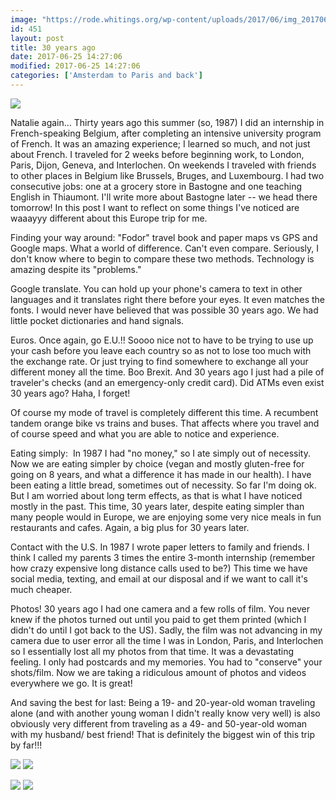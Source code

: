 ```yaml
---
image: "https://rode.whitings.org/wp-content/uploads/2017/06/img_20170625_164356667-1.jpg/img_20170625_164356667-1.jpg"
id: 451
layout: post
title: 30 years ago
date: 2017-06-25 14:27:06
modified: 2017-06-25 14:27:06
categories: ['Amsterdam to Paris and back']
---
```


[![](https://whitingpt.files.wordpress.com/2017/06/screenshot_20170625-21193631.png)](https://whitingpt.files.wordpress.com/2017/06/screenshot_20170625-21193631.png)

Natalie again... Thirty years ago this summer (so, 1987) I did an internship in French-speaking Belgium, after completing an intensive university program of French. It was an amazing experience; I learned so much, and not just about French. I traveled for 2 weeks before beginning work, to London, Paris, Dijon, Geneva, and Interlochen. On weekends I traveled with friends to other places in Belgium like Brussels, Bruges, and Luxembourg. I had two consecutive jobs: one at a grocery store in Bastogne and one teaching English in Thiaumont. I'll write more about Bastogne later -- we head there tomorrow!
In this post I want to reflect on some things I've noticed are waaayyy different about this Europe trip for me.

Finding your way around: "Fodor" travel book and paper maps vs GPS and Google maps. What a world of difference. Can't even compare. Seriously, I don't know where to begin to compare these two methods. Technology is amazing despite its "problems."

Google translate. You can hold up your phone's camera to text in other languages and it translates right there before your eyes. It even matches the fonts. I would never have believed that was possible 30 years ago. We had little pocket dictionaries and hand signals.

Euros. Once again, go E.U.!! Soooo nice not to have to be trying to use up your cash before you leave each country so as not to lose too much with the exchange rate. Or just trying to find somewhere to exchange all your different money all the time. Boo Brexit. And 30 years ago I just had a pile of traveler's checks (and an emergency-only credit card). Did ATMs even exist 30 years ago? Haha, I forget!

Of course my mode of travel is completely different this time. A recumbent tandem orange bike vs trains and buses. That affects where you travel and of course speed and what you are able to notice and experience.

Eating simply:  In 1987 I had "no money," so I ate simply out of necessity. Now we are eating simpler by choice (vegan and mostly gluten-free for going on 8 years, and what a difference it has made in our health). I have been eating a little bread, sometimes out of necessity. So far I'm doing ok. But I am worried about long term effects, as that is what I have noticed mostly in the past. This time, 30 years later, despite eating simpler than many people would in Europe, we are enjoying some very nice meals in fun restaurants and cafes. Again, a big plus for 30 years later.

Contact with the U.S. In 1987 I wrote paper letters to family and friends. I think I called my parents 3 times the entire 3-month internship (remember how crazy expensive long distance calls used to be?) This time we have social media, texting, and email at our disposal and if we want to call it's much cheaper.

Photos! 30 years ago I had one camera and a few rolls of film. You never knew if the photos turned out until you paid to get them printed (which I didn't do until I got back to the US). Sadly, the film was not advancing in my camera due to user error all the time I was in London, Paris, and Interlochen so I essentially lost all my photos from that time. It was a devastating feeling. I only had postcards and my memories. You had to "conserve" your shots/film. Now we are taking a ridiculous amount of photos and videos everywhere we go. It is great!

And saving the best for last: Being a 19- and 20-year-old woman traveling alone (and with another young woman I didn't really know very well) is also obviously very different from traveling as a 49- and 50-year-old woman with my husband/ best friend! That is definitely the biggest win of this trip by far!!!

![](https://whitingpt.files.wordpress.com/2017/06/screenshot_20170625-2119362.png)
![](https://whitingpt.files.wordpress.com/2017/06/image2.jpg)

<!-- Auto-inserted images -->
![](https://rode.whitings.org/wp-content/uploads/2017/06/img_20170625_164356667-1.jpg/img_20170625_164356667-1.jpg)
![](https://rode.whitings.org/wp-content/uploads/2017/06/img_20170625_190232470_hdr.jpg/img_20170625_190232470_hdr.jpg)
